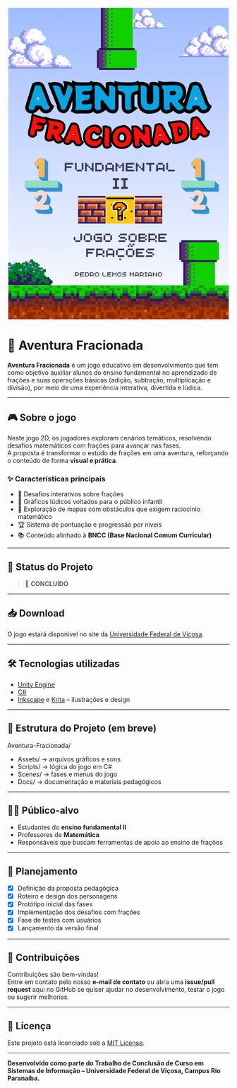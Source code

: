 <p align="center">
  <img src="BANNER AF.png" alt="Logo Aventura Fracionada" width="500"/>
</p>


# 🧩 Aventura Fracionada

**Aventura Fracionada** é um jogo educativo em desenvolvimento que tem como objetivo auxiliar alunos do ensino fundamental no aprendizado de frações e suas operações básicas (adição, subtração, multiplicação e divisão), por meio de uma experiência interativa, divertida e lúdica.  

---

## 🎮 Sobre o jogo  

Neste jogo 2D, os jogadores exploram cenários temáticos, resolvendo desafios matemáticos com frações para avançar nas fases.  
A proposta é transformar o estudo de frações em uma aventura, reforçando o conteúdo de forma **visual e prática**.  

### ✨ Características principais
- 🧠 Desafios interativos sobre frações  
- 🎨 Gráficos lúdicos voltados para o público infantil  
- 🧭 Exploração de mapas com obstáculos que exigem raciocínio matemático  
- 🏆 Sistema de pontuação e progressão por níveis  
- 📚 Conteúdo alinhado à **BNCC (Base Nacional Comum Curricular)**  

---

## 🚧 Status do Projeto  

> 🚀 **CONCLUÍDO**  

---

## 📥 Download  

O jogo estará disponível no site da [Universidade Federal de Viçosa](https://eventos.crp.ufv.br/jogosdigitais/?page_id=1829).  

---

## 🛠️ Tecnologias utilizadas  

- [Unity Engine](https://unity.com/)  
- [C#](https://learn.microsoft.com/en-us/dotnet/csharp/)  
- [Inkscape](https://inkscape.org/) e [Krita](https://krita.org/) – ilustrações e design  

---

## 📁 Estrutura do Projeto (em breve)  

Aventura-Fracionada/
- Assets/ → arquivos gráficos e sons
- Scripts/ → lógica do jogo em C#
- Scenes/ → fases e menus do jogo
- Docs/ → documentação e materiais pedagógicos

---

## 👨‍🏫 Público-alvo  

- Estudantes do **ensino fundamental II**  
- Professores de **Matemática**  
- Responsáveis que buscam ferramentas de apoio ao ensino de frações  

---

## 📅 Planejamento  

- [x] Definição da proposta pedagógica  
- [x] Roteiro e design dos personagens  
- [x] Protótipo inicial das fases  
- [x] Implementação dos desafios com frações  
- [x] Fase de testes com usuários  
- [x] Lançamento da versão final  

---

## 🤝 Contribuições  

Contribuições são bem-vindas!  
Entre em contato pelo nosso **e-mail de contato** ou abra uma **issue/pull request** aqui no GitHub se quiser ajudar no desenvolvimento, testar o jogo ou sugerir melhorias.  

---

## 📜 Licença  

Este projeto está licenciado sob a [MIT License](LICENSE).  

---

**Desenvolvido como parte do Trabalho de Conclusão de Curso em Sistemas de Informação – Universidade Federal de Viçosa, Campus Rio Paranaíba.**  
